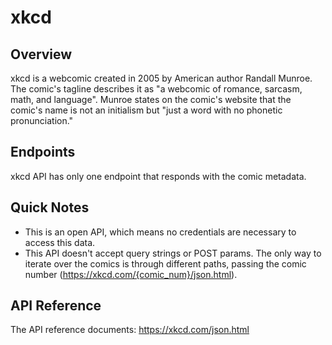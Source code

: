 # xkcd

## Overview

xkcd is a webcomic created in 2005 by American author Randall Munroe. The comic's tagline describes
it as "a webcomic of romance, sarcasm, math, and language". Munroe states on the comic's website
that the comic's name is not an initialism but "just a word with no phonetic pronunciation."

## Endpoints

xkcd API has only one endpoint that responds with the comic metadata.

## Quick Notes

- This is an open API, which means no credentials are necessary to access this data.
- This API doesn't accept query strings or POST params. The only way to iterate over the comics is
  through different paths, passing the comic number (https://xkcd.com/{comic_num}/json.html).

## API Reference

The API reference documents: https://xkcd.com/json.html
